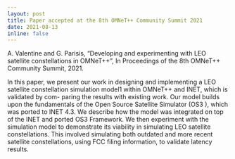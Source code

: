```yaml
---
layout: post
title: Paper accepted at the 8th OMNeT++ Community Summit 2021
date: 2021-08-13
inline: false
---
```


A. Valentine and G. Parisis, “Developing and experimenting with LEO satellite constellations in OMNeT++”, In Proceedings of the 8th OMNeT++ Community Summit, 2021.

In this paper, we present our work in designing and implementing a LEO satellite constellation simulation model1 within OMNeT++ and INET, which is validated by com- paring the results with existing work. Our model builds upon the fundamentals of the Open Source Satellite Simulator (OS3 ), which was ported to INET 4.3. We describe how the model was integrated on top of the INET and ported OS3 Framework. We then experiment with the simulation model to demonstrate its viability in simulating LEO satellite constellations. This involved simulating both outdated and more recent satellite constellations, using FCC filing information, to validate latency results.
